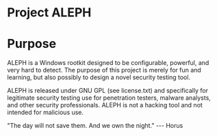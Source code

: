 Project ALEPH 
==

Purpose
===


ALEPH is a Windows rootkit designed to be configurable, powerful, and very hard to detect. The purpose of this project is merely for fun and learning, but also possibly to design a novel security testing tool.

ALEPH is released under GNU GPL (see license.txt) and specifically for legitimate security testing use for penetration testers, malware analysts, and other security professionals. ALEPH is not a hacking tool and not intended for malicious use. 

"The day will not save them. And we own the night." --- Horus 
